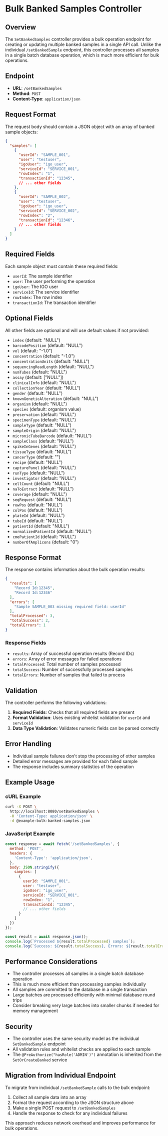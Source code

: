 # Bulk Banked Samples Controller

## Overview

The `SetBankedSamples` controller provides a bulk operation endpoint for creating or updating multiple banked samples in a single API call. Unlike the individual `/setBankedSample` endpoint, this controller processes all samples in a single batch database operation, which is much more efficient for bulk operations.

## Endpoint

- **URL**: `/setBankedSamples`
- **Method**: `POST`
- **Content-Type**: `application/json`

## Request Format

The request body should contain a JSON object with an array of banked sample objects:

```json
{
  "samples": [
    {
      "userId": "SAMPLE_001",
      "user": "testuser",
      "igoUser": "igo_user",
      "serviceId": "SERVICE_001",
      "rowIndex": "1",
      "transactionId": "12345",
      // ... other fields
    },
    {
      "userId": "SAMPLE_002",
      "user": "testuser",
      "igoUser": "igo_user",
      "serviceId": "SERVICE_002",
      "rowIndex": "2",
      "transactionId": "12346",
      // ... other fields
    }
  ]
}
```

## Required Fields

Each sample object must contain these required fields:
- `userId`: The sample identifier
- `user`: The user performing the operation
- `igoUser`: The IGO user
- `serviceId`: The service identifier
- `rowIndex`: The row index
- `transactionId`: The transaction identifier

## Optional Fields

All other fields are optional and will use default values if not provided:
- `index` (default: "NULL")
- `barcodePosition` (default: "NULL")
- `vol` (default: "-1.0")
- `concentration` (default: "-1.0")
- `concentrationUnits` (default: "NULL")
- `sequencingReadLength` (default: "NULL")
- `numTubes` (default: "NULL")
- `assay` (default: ["NULL"])
- `clinicalInfo` (default: "NULL")
- `collectionYear` (default: "NULL")
- `gender` (default: "NULL")
- `knownGeneticAlteration` (default: "NULL")
- `organism` (default: "NULL")
- `species` (default: organism value)
- `preservation` (default: "NULL")
- `specimenType` (default: "NULL")
- `sampleType` (default: "NULL")
- `sampleOrigin` (default: "NULL")
- `micronicTubeBarcode` (default: "NULL")
- `sampleClass` (default: "NULL")
- `spikeInGenes` (default: "NULL")
- `tissueType` (default: "NULL")
- `cancerType` (default: "")
- `recipe` (default: "NULL")
- `capturePanel` (default: "NULL")
- `runType` (default: "NULL")
- `investigator` (default: "NULL")
- `cellCount` (default: "NULL")
- `naToExtract` (default: "NULL")
- `coverage` (default: "NULL")
- `seqRequest` (default: "NULL")
- `rowPos` (default: "NULL")
- `colPos` (default: "NULL")
- `plateId` (default: "NULL")
- `tubeId` (default: "NULL")
- `patientId` (default: "NULL")
- `normalizedPatientId` (default: "NULL")
- `cmoPatientId` (default: "NULL")
- `numberOfAmplicons` (default: "0")

## Response Format

The response contains information about the bulk operation results:

```json
{
  "results": [
    "Record Id:12345",
    "Record Id:12346"
  ],
  "errors": [
    "Sample SAMPLE_003 missing required field: userId"
  ],
  "totalProcessed": 3,
  "totalSuccess": 2,
  "totalErrors": 1
}
```

### Response Fields

- `results`: Array of successful operation results (Record IDs)
- `errors`: Array of error messages for failed operations
- `totalProcessed`: Total number of samples processed
- `totalSuccess`: Number of successfully processed samples
- `totalErrors`: Number of samples that failed to process

## Validation

The controller performs the following validations:

1. **Required Fields**: Checks that all required fields are present
2. **Format Validation**: Uses existing whitelist validation for `userId` and `serviceId`
3. **Data Type Validation**: Validates numeric fields can be parsed correctly

## Error Handling

- Individual sample failures don't stop the processing of other samples
- Detailed error messages are provided for each failed sample
- The response includes summary statistics of the operation

## Example Usage

### cURL Example

```bash
curl -X POST \
  http://localhost:8080/setBankedSamples \
  -H 'Content-Type: application/json' \
  -d @example-bulk-banked-samples.json
```

### JavaScript Example

```javascript
const response = await fetch('/setBankedSamples', {
  method: 'POST',
  headers: {
    'Content-Type': 'application/json',
  },
  body: JSON.stringify({
    samples: [
      {
        userId: "SAMPLE_001",
        user: "testuser",
        igoUser: "igo_user",
        serviceId: "SERVICE_001",
        rowIndex: "1",
        transactionId: "12345",
        // ... other fields
      }
    ]
  })
});

const result = await response.json();
console.log(`Processed ${result.totalProcessed} samples`);
console.log(`Success: ${result.totalSuccess}, Errors: ${result.totalErrors}`);
```

## Performance Considerations

- The controller processes all samples in a single batch database operation
- This is much more efficient than processing samples individually
- All samples are committed to the database in a single transaction
- Large batches are processed efficiently with minimal database round trips
- Consider breaking very large batches into smaller chunks if needed for memory management

## Security

- The controller uses the same security model as the individual `SetBankedSample` endpoint
- All validation rules and whitelist checks are applied to each sample
- The `@PreAuthorize("hasRole('ADMIN')")` annotation is inherited from the `SetOrCreateBanked` service

## Migration from Individual Endpoint

To migrate from individual `/setBankedSample` calls to the bulk endpoint:

1. Collect all sample data into an array
2. Format the request according to the JSON structure above
3. Make a single POST request to `/setBankedSamples`
4. Handle the response to check for any individual failures

This approach reduces network overhead and improves performance for bulk operations.
